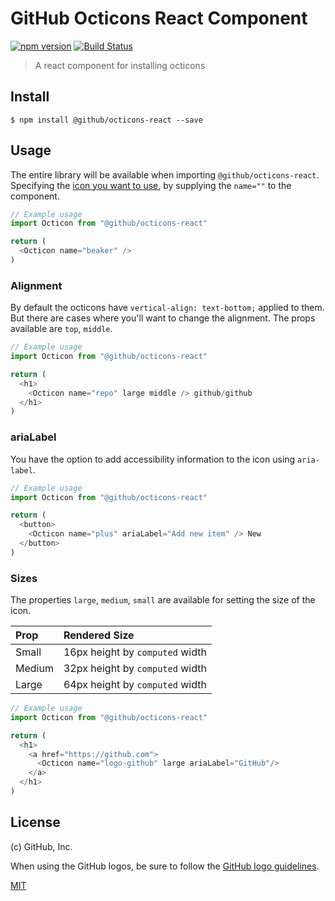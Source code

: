 # GitHub Octicons React Component

[![npm version](https://img.shields.io/npm/v/%40github%2Focticons-react.svg)](https://www.npmjs.org/package/%40github%2Focticons-react)
[![Build Status](https://travis-ci.org/primer/octicons.svg?branch=master)](https://travis-ci.org/primer/octicons)

> A react component for installing octicons

## Install

```
$ npm install @github/octicons-react --save
```

## Usage

The entire library will be available when importing `@github/octicons-react`. Specifying the [icon you want to use][octicons], by supplying the `name=""` to the component.

```js
// Example usage
import Octicon from "@github/octicons-react"

return (
  <Octicon name="beaker" />
)
```

### Alignment

By default the octicons have `vertical-align: text-bottom;` applied to them. But there are cases where you'll want to change the alignment. The props available are `top`, `middle`.

```js
// Example usage
import Octicon from "@github/octicons-react"

return (
  <h1>
    <Octicon name="repo" large middle /> github/github
  </h1>
)
```


### ariaLabel

You have the option to add accessibility information to the icon using `aria-label`.

```js
// Example usage
import Octicon from "@github/octicons-react"

return (
  <button>
    <Octicon name="plus" ariaLabel="Add new item" /> New
  </button>
)
```


### Sizes

The properties `large`, `medium`, `small` are available for setting the size of the icon.

| Prop | Rendered Size |
| :- | :- |
| Small | 16px height by `computed` width |
| Medium | 32px height by `computed` width |
| Large | 64px height by `computed` width |

```js
// Example usage
import Octicon from "@github/octicons-react"

return (
  <h1>
    <a href="https://github.com">
      <Octicon name="logo-github" large ariaLabel="GitHub"/>
    </a>
  </h1>
)
```

## License

(c) GitHub, Inc.

When using the GitHub logos, be sure to follow the [GitHub logo guidelines](https://github.com/logos).

[MIT](./LICENSE)  

[octicons]: https://octicons.github.com/
[primer]: https://github.com/primer/primer
[docs]: http://primercss.io/
[npm]: https://www.npmjs.com/
[install-npm]: https://docs.npmjs.com/getting-started/installing-node

